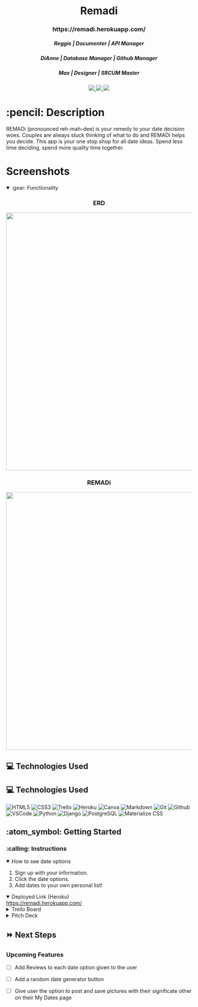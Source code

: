 <div align="center">
   <h1>Remadi</h1>
   <h3>https://remadi.herokuapp.com/</h3>
   <h5>Reggie | Documenter | API Manager</h5>
   <h5>DiAnne | Database Manager | Github Manager</h5>
   <h5>Max | Designer | SRCUM Master</h5>
   
   <a href="https://mantezana1998.github.io/portfolio/" target="_blank">
      <img src="https://img.shields.io/badge/-Portfolio:_user.github.io-darkgreen?style=flat&logo=medium"/>
   </a>
   <a href="https://www.linkedin.com/in/antezana-max/" target="_blank">
      <img src="https://img.shields.io/badge/-linkedin.com/in/user-blue?style=flat&``logo=Linkedin&logoColor=white">
   </a> 
   <a href="mailto:maximo00antezana@gmail.com" target="_blank">
      <img src="https://img.shields.io/badge/-user@gmail.com-c14438?style=flat&logo=Gmail&``logoColor=white">
   </a>
</div>
   
<h1>:pencil: Description</h1>
<p>REMADi (pronounced reh-mah-dee) is your remedy to your date decision woes. Couples are always stuck thinking of what to do and REMADi helps you decide. This app is your one stop shop for all date ideas. Spend less time deciding, spend more quality time together.</p>

<h1>Screenshots</h1>
<details open>
<summary> :gear: Functionality</summary>
<h3 align="center">ERD</h3><img src="https://user-images.githubusercontent.com/89040369/139467851-957a4b1d-ecf6-43fa-a47f-9bc1b25c3f08.png" width="700"/> 
<h3 align="center">REMADi</h3><img src="https://user-images.githubusercontent.com/89040369/139457508-0c07baa7-7801-439e-a1d7-367c88e324c0.png" width="700"/> 
</details>

## :computer: Technologies Used

## :computer: Technologies Used

![HTML5](https://img.shields.io/badge/-HTML5-333?style=flat&logo=html5)
![CSS3](https://img.shields.io/badge/-CSS-333?style=flat&logo=css3)
![Trello](https://img.shields.io/badge/-Trello-333?style=flat&logo=trello) 
![Heroku](https://img.shields.io/badge/-Heroku-333?style=flat&logo=heroku)
![Canva](https://img.shields.io/badge/-Canva-333?style=flat&logo=canva)
![Markdown](https://img.shields.io/badge/-Markdown-333?style=flat&logo=markdown)
![Git](https://img.shields.io/badge/-Git-333?style=flat&logo=git)
![Github](https://img.shields.io/badge/-GitHub-333?style=flat&logo=github)
![VSCode](https://img.shields.io/badge/-VS_Code-333?style=flat&logo=visualstudio)
![Python](https://img.shields.io/badge/-Python-333?style=flat&logo=python)
![Django](https://img.shields.io/badge/-Django-333?style=flat&logo=django)
![PostgreSQL](https://img.shields.io/badge/-PostgreSQL-333?style=flat&logo=postgresql)
![Materialize CSS](https://img.shields.io/badge/-Materialize_CSS-333?style=flat&logo=materialdesign) 

<h2> :atom_symbol: Getting Started </h2>

<h3> :calling: Instructions </h3>
<details open>
<summary>How to see date options</summary>
<ol>
<li>Sign up with your information.</li>
<li>Click the date options.</li>
<li>Add dates to your own personal list!</li>
</ol>
</details>

<details open>   
<summary>Deployed Link (Heroku)</summary>
<a href="https://remadi.herokuapp.com/">https://remadi.herokuapp.com/</a>
</details>

<details>
<h3> :link: Links </h3>
<summary>Trello Board</summary>   
<a href="https://trello.com/b/aTxJKHbd/p3g">https://trello.com/b/aTxJKHbd/p3g</a>   
</details>

<details>
<h3> :link: Links </h3>
<summary>Pitch Deck</summary>   
<a href="https://docs.google.com/presentation/d/1CU-t7ojzUtbUy29Pn0iUi38cz21H7IqZIQ4rmsJEeYI/edit?usp=sharing">https://docs.google.com/presentation/d/1CU-t7ojzUtbUy29Pn0iUi38cz21H7IqZIQ4rmsJEeYI/edit?usp=sharing</a>   
</details>

## :fast_forward: Next Steps   

### Upcoming Features

- [ ] Add Reviews to each date option given to the user 

- [ ] Add a random date generator button

- [ ] Give user the option to post and save pictures with their significate other on their My Dates page
